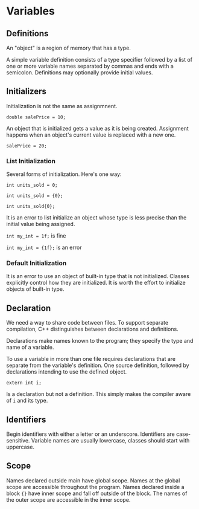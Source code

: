 # Variables

## Definitions

An "object" is a region of memory that has a type.

A simple variable definition consists of a type specifier followed by a list of one or more variable names separated by commas and ends with a semicolon. Definitions may optionally provide initial values.

## Initializers

Initialization is not the same as assignmnent.

`double salePrice = 10;`

An object that is initialized gets a value as it is being created. Assignment happens when an object's current value is replaced with a new one.

`salePrice = 20;`

### List Initialization

Several forms of initialization. Here's one way:

`int units_sold = 0;`

`int units_sold = {0};`

`int units_sold{0};`

It is an error to list initialize an object whose type is less precise than the initial value being assigned.

`int my_int = 1f;` is fine

`int my_int = {1f};` is an error

### Default Initialization

It is an error to use an object of built-in type that is not initialized. Classes explicitly control how they are initialized. It is worth the effort to initialize objects of built-in type.

## Declaration

We need a way to share code between files. To support separate compilation, C++ distinguishes between declarations and definitions. 

Declarations make names known to the program; they specify the type and name of a variable.

To use a variable in more than one file requires declarations that are separate from the variable's definition. One source definition, followed by declarations intending to use the defined object.

`extern int i;`

Is a declaration but not a definition. This simply makes the compiler aware of `i` and its type.

## Identifiers

Begin identifiers with either a letter or an underscore. Identifiers are case-sensitive. Variable names are usually lowercase, classes should start with uppercase.

## Scope

Names declared outside main have global scope. Names at the global scope are accessible throughout the program. Names declared inside a block `{}` have inner scope and fall off outside of the block. The names of the outer scope are accessible in the inner scope.